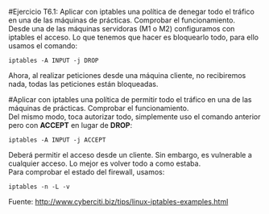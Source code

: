 #Ejercicio T6.1: Aplicar con iptables una política de denegar todo el tráfico en una de las máquinas de prácticas. Comprobar el funcionamiento.  
Desde una de las máquinas servidoras (M1 o M2) configuramos con iptables el acceso. Lo que tenemos que hacer es bloquearlo todo, para ello usamos el comando:  
```
iptables -A INPUT -j DROP  
```
Ahora, al realizar peticiones desde una máquina cliente, no recibiremos nada, todas las peticiones están bloqueadas.
  
#Aplicar con iptables una política de permitir todo el tráfico en una de las máquinas de prácticas. Comprobar el funcionamiento.  
Del mismo modo, toca autorizar todo, simplemente uso el comando anterior pero con **ACCEPT** en lugar de **DROP**:  
```
iptables -A INPUT -j ACCEPT  
```
Deberá permitir el acceso desde un cliente. Sin embargo, es vulnerable a cualquier acceso. Lo mejor es volver todo a como estaba.  
Para comprobar el estado del firewall, usamos:  
```
iptables -n -L -v
```
Fuente: http://www.cyberciti.biz/tips/linux-iptables-examples.html